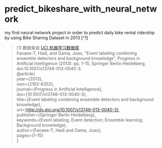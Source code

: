 # predict_bikeshare_with_neural_network
my first neural network project in order to predict daily bike rental ridership by using Bike Sharing Dataset in 2013 [^1]
  
  
> [1] 数据来自 [UCI 机器学习数据库](https://archive.ics.uci.edu/ml/datasets/Bike+Sharing+Dataset)  
> Fanaee-T, Hadi, and Gama, Joao, "Event labeling combining ensemble detectors and background knowledge", Progress in Artificial Intelligence (2013): pp. 1-15, Springer Berlin Heidelberg, doi:10.1007/s13748-013-0040-3.  
> @article{  
	year={2013},  
	issn={2192-6352},  
	journal={Progress in Artificial Intelligence},  
	doi={10.1007/s13748-013-0040-3},  
	title={Event labeling combining ensemble detectors and background knowledge},  
	url={http://dx.doi.org/10.1007/s13748-013-0040-3},  
	publisher={Springer Berlin Heidelberg},  
	keywords={Event labeling; Event detection; Ensemble learning; Background knowledge},  
	author={Fanaee-T, Hadi and Gama, Joao},  
	pages={1-15}  
}  
